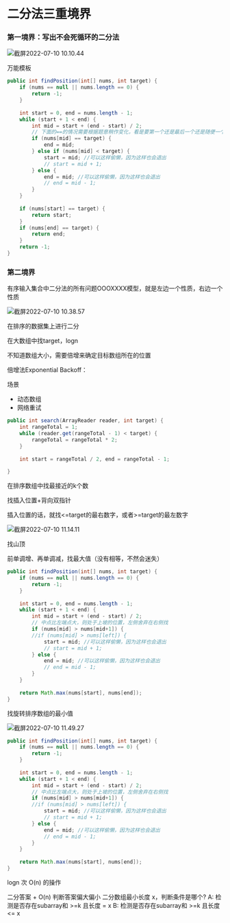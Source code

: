 # 二分法三重境界



### 第一境界：写出不会死循环的二分法



![截屏2022-07-10 10.10.44](https://xingqiu-tuchuang-1256524210.cos.ap-shanghai.myqcloud.com/3978/%E6%88%AA%E5%B1%8F2022-07-10%2010.10.44.png)



万能模板

```java
public int findPosition(int[] nums, int target) {
    if (nums == null || nums.length == 0) {
        return -1;
    }
    
    int start = 0, end = nums.length - 1;
    while (start + 1 < end) {
        int mid = start + (end - start) / 2;
        // 下面的==的情况需要根据题意稍作变化，看是要第一个还是最后一个还是随便一个
        if (nums[mid] == target) {
            end = mid;
        } else if (nums[mid] < target) {
            start = mid; //可以这样偷懒，因为这样也会退出
            // start = mid + 1;
        } else {
            end = mid; //可以这样偷懒，因为这样也会退出
            // end = mid - 1;
        }
    }
    
    if (nums[start] == target) {
        return start;
    }
    if (nums[end] == target) {
        return end;
    }
    return -1;
}
```





### 第二境界

有序输入集合中二分法的所有问题OOOXXXX模型，就是左边一个性质，右边一个性质

![截屏2022-07-10 10.38.57](https://xingqiu-tuchuang-1256524210.cos.ap-shanghai.myqcloud.com/3978/%E6%88%AA%E5%B1%8F2022-07-10%2010.38.57.png)

在排序的数据集上进行二分





在大数组中找target，logn

不知道数组大小，需要倍增来确定目标数组所在的位置





倍增法Exponential Backoff：

场景

- 动态数组
- 网络重试





```java
public int search(ArrayReader reader, int target) {
    int rangeTotal = 1;
    while (reader.get(rangeTotal - 1) < target) {
        rangeTotal = rangeTotal * 2;
    }
    
    int start = rangeTotal / 2, end = rangeTotal - 1;
    
}
```







在排序数组中找最接近的k个数

找插入位置+背向双指针



插入位置的话，就找<=target的最右数字，或者>=target的最左数字

![截屏2022-07-10 11.14.11](https://xingqiu-tuchuang-1256524210.cos.ap-shanghai.myqcloud.com/3978/%E6%88%AA%E5%B1%8F2022-07-10%2011.14.11.png)





找山顶

前单调增、再单调减，找最大值（没有相等，不然会迷失）

```java
public int findPosition(int[] nums, int target) {
    if (nums == null || nums.length == 0) {
        return -1;
    }
    
    int start = 0, end = nums.length - 1;
    while (start + 1 < end) {
        int mid = start + (end - start) / 2;
        // 中点比左端点大，则处于上坡的位置，左侧舍弃在右侧找
        if (nums[mid] > nums[mid+1]) {
        //if (nums[mid] > nums[left]) {
            start = mid; //可以这样偷懒，因为这样也会退出
            // start = mid + 1;
        } else {
            end = mid; //可以这样偷懒，因为这样也会退出
            // end = mid - 1;
        }
    }
    
    return Math.max(nums[start], nums[end]);
}
```





找旋转排序数组的最小值

![截屏2022-07-10 11.49.27](https://xingqiu-tuchuang-1256524210.cos.ap-shanghai.myqcloud.com/3978/%E6%88%AA%E5%B1%8F2022-07-10%2011.49.27.png)



```java
public int findPosition(int[] nums, int target) {
    if (nums == null || nums.length == 0) {
        return -1;
    }
    
    int start = 0, end = nums.length - 1;
    while (start + 1 < end) {
        int mid = start + (end - start) / 2;
        // 中点比左端点大，则处于上坡的位置，左侧舍弃在右侧找
        if (nums[mid] > nums[mid+1]) {
        //if (nums[mid] > nums[left]) {
            start = mid; //可以这样偷懒，因为这样也会退出
            // start = mid + 1;
        } else {
            end = mid; //可以这样偷懒，因为这样也会退出
            // end = mid - 1;
        }
    }
    
    return Math.max(nums[start], nums[end]);
}
```





logn 次 O(n) 的操作

二分答案 + O(n) 判断答案偏大偏小 二分数组最小长度 x，判断条件是哪个? A: 检测是否存在subarray和 >=k 且长度 = x B: 检测是否存在subarray和 >=k 且长度 <= x
